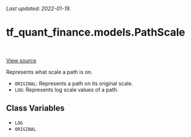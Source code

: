 <!--
This file is generated by a tool. Do not edit directly.
For open-source contributions the docs will be updated automatically.
-->

*Last updated: 2022-01-19.*

<div itemscope itemtype="http://developers.google.com/ReferenceObject">
<meta itemprop="name" content="tf_quant_finance.models.PathScale" />
<meta itemprop="path" content="Stable" />
<meta itemprop="property" content="LOG"/>
<meta itemprop="property" content="ORIGINAL"/>
</div>

# tf_quant_finance.models.PathScale

<!-- Insert buttons and diff -->

<table class="tfo-notebook-buttons tfo-api" align="left">
</table>

<a target="_blank" href="https://github.com/google/tf-quant-finance/blob/master/tf_quant_finance/models/realized_volatility.py">View source</a>



Represents what scale a path is on.

<!-- Placeholder for "Used in" -->

* `ORIGINAL`: Represents a path on its original scale.
* `LOG`: Represents log scale values of a path.

## Class Variables

* `LOG` <a id="LOG"></a>
* `ORIGINAL` <a id="ORIGINAL"></a>

